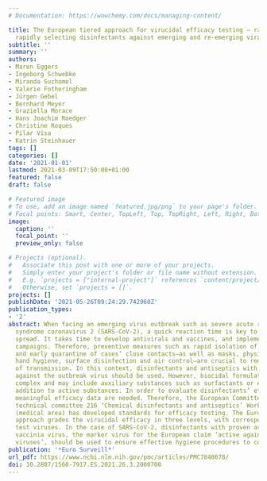 ```yaml
---
# Documentation: https://wowchemy.com/docs/managing-content/

title: The European tiered approach for virucidal efficacy testing – rationale for
  rapidly selecting disinfectants against emerging and re-emerging viral diseases
subtitle: ''
summary: ''
authors:
- Maren Eggers
- Ingeborg Schwebke
- Miranda Suchomel
- Valerie Fotheringham
- Jürgen Gebel
- Bernhard Meyer
- Graziella Morace
- Hans Joachim Roedger
- Christine Roques
- Pilar Visa
- Katrin Steinhauer
tags: []
categories: []
date: '2021-01-01'
lastmod: 2021-03-09T17:50:08+01:00
featured: false
draft: false

# Featured image
# To use, add an image named `featured.jpg/png` to your page's folder.
# Focal points: Smart, Center, TopLeft, Top, TopRight, Left, Right, BottomLeft, Bottom, BottomRight.
image:
  caption: ''
  focal_point: ''
  preview_only: false

# Projects (optional).
#   Associate this post with one or more of your projects.
#   Simply enter your project's folder or file name without extension.
#   E.g. `projects = ["internal-project"]` references `content/project/deep-learning/index.md`.
#   Otherwise, set `projects = []`.
projects: []
publishDate: '2021-05-26T09:24:29.742960Z'
publication_types:
- '2'
abstract: When facing an emerging virus outbreak such as severe acute respiratory
  syndrome coronavirus 2 (SARS-CoV-2), a quick reaction time is key to control the
  spread. It takes time to develop antivirals and vaccines, and implement vaccination
  campaigns. Therefore, preventive measures such as rapid isolation of cases and identification
  and early quarantine of cases’ close contacts—as well as masks, physical distancing,
  hand hygiene, surface disinfection and air control—are crucial to reduce the risk
  of transmission. In this context, disinfectants and antiseptics with proven efficacy
  against the outbreak virus should be used. However, biocidal formulations are quite
  complex and may include auxiliary substances such as surfactants or emollients in
  addition to active substances. In order to evaluate disinfectants’ efficacy objectively,
  meaningful efficacy data are needed. Therefore, the European Committee for Standardisation
  technical committee 216 ‘Chemical disinfectants and antiseptics’ Working Group 1
  (medical area) has developed standards for efficacy testing. The European tiered
  approach grades the virucidal efficacy in three levels, with corresponding marker
  test viruses. In the case of SARS-CoV-2, disinfectants with proven activity against
  vaccinia virus, the marker virus for the European claim ‘active against enveloped
  viruses’, should be used to ensure effective hygiene procedures to control the pandemic.
publication: '*Euro Surveill*'
url_pdf: https://www.ncbi.nlm.nih.gov/pmc/articles/PMC7848678/
doi: 10.2807/1560-7917.ES.2021.26.3.2000708
---
```

